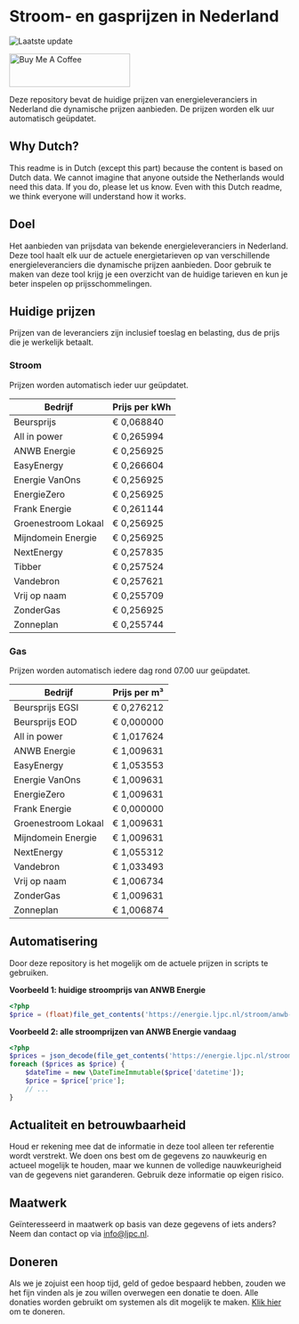 # Stroom- en gasprijzen in Nederland

![Laatste update](https://img.shields.io/badge/laatste%20update-2023--08--08%2005%3A00%20CET-brightgreen)

<a href="https://www.buymeacoffee.com/Lars-" target="_blank"><img src="https://cdn.buymeacoffee.com/buttons/v2/default-orange.png" alt="Buy Me A Coffee" height="60" style="height: 60px !important;width: 217px !important;" ></a>

Deze repository bevat de huidige prijzen van energieleveranciers in Nederland die dynamische prijzen aanbieden. De prijzen worden elk uur automatisch geüpdatet.

## Why Dutch?

This readme is in Dutch (except this part) because the content is based on Dutch data. We cannot imagine that anyone outside the Netherlands would need this data. If you do, please let us know. Even with this Dutch readme, we think
everyone will understand how it works.

## Doel

Het aanbieden van prijsdata van bekende energieleveranciers in Nederland. Deze tool haalt elk uur de actuele energietarieven op van verschillende energieleveranciers die dynamische prijzen aanbieden. Door gebruik te maken van deze tool
krijg je een overzicht van de huidige tarieven en kun je beter inspelen op prijsschommelingen.

## Huidige prijzen

Prijzen van de leveranciers zijn inclusief toeslag en belasting, dus de prijs die je werkelijk betaalt.

### Stroom

Prijzen worden automatisch ieder uur geüpdatet.

 Bedrijf | Prijs per kWh 
---------|---------------
Beursprijs | € 0,068840
All in power | € 0,265994
ANWB Energie | € 0,256925
EasyEnergy | € 0,266604
Energie VanOns | € 0,256925
EnergieZero | € 0,256925
Frank Energie | € 0,261144
Groenestroom Lokaal | € 0,256925
Mijndomein Energie | € 0,256925
NextEnergy | € 0,257835
Tibber | € 0,257524
Vandebron | € 0,257621
Vrij op naam | € 0,255709
ZonderGas | € 0,256925
Zonneplan | € 0,255744


### Gas

Prijzen worden automatisch iedere dag rond 07.00 uur geüpdatet.

 Bedrijf | Prijs per m³ 
---------|--------------
Beursprijs EGSI | € 0,276212
Beursprijs EOD | € 0,000000
All in power | € 1,017624
ANWB Energie | € 1,009631
EasyEnergy | € 1,053553
Energie VanOns | € 1,009631
EnergieZero | € 1,009631
Frank Energie | € 0,000000
Groenestroom Lokaal | € 1,009631
Mijndomein Energie | € 1,009631
NextEnergy | € 1,055312
Vandebron | € 1,033493
Vrij op naam | € 1,006734
ZonderGas | € 1,009631
Zonneplan | € 1,006874


## Automatisering

Door deze repository is het mogelijk om de actuele prijzen in scripts te gebruiken.

**Voorbeeld 1: huidige stroomprijs van ANWB Energie**

```php
<?php
$price = (float)file_get_contents('https://energie.ljpc.nl/stroom/anwb-energie-nu.txt');

```

**Voorbeeld 2: alle stroomprijzen van ANWB Energie vandaag**

```php
<?php
$prices = json_decode(file_get_contents('https://energie.ljpc.nl/stroom/all-in-power-vandaag.json'),true);
foreach ($prices as $price) {
    $dateTime = new \DateTimeImmutable($price['datetime']);
    $price = $price['price'];
    // ...
}
```

## Actualiteit en betrouwbaarheid

Houd er rekening mee dat de informatie in deze tool alleen ter referentie wordt verstrekt. We doen ons best om de gegevens zo nauwkeurig en actueel mogelijk te houden, maar we kunnen de volledige nauwkeurigheid van de gegevens niet
garanderen. Gebruik deze informatie op eigen risico.

## Maatwerk

Geïnteresseerd in maatwerk op basis van deze gegevens of iets anders? Neem dan contact op
via [info@ljpc.nl](mailto:info@ljpc.nl?subject=Energie%20prijzen).

## Doneren

Als we je zojuist een hoop tijd, geld of gedoe bespaard hebben, zouden we het fijn vinden als je zou willen overwegen een
donatie te doen. Alle donaties worden gebruikt om systemen als dit mogelijk te
maken. [Klik hier](https://www.buymeacoffee.com/Lars-) om te doneren.
